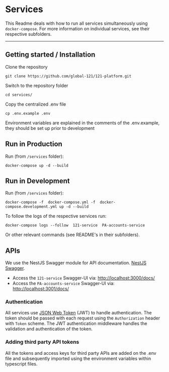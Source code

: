 # Services

This Readme deals with how to run all services simultaneously using `docker-compose`. For more information on individual services, see their respective subfolders.

---

## Getting started / Installation

Clone the repository

    git clone https://github.com/global-121/121-platform.git

Switch to the repository folder

    cd services/

Copy the centralized .env file

    cp .env.example .env

Environment variables are explained in the comments of the .env.example, they should be set up prior to development

## Run in Production

Run (from `/services` folder):

    docker-compose up -d --build

## Run in Development

Run (from `/services` folder):

    docker-compose -f  docker-compose.yml -f  docker-compose.development.yml up -d --build

To follow the logs of the respective services run:

    docker-compose logs --follow  121-service  PA-accounts-service

Or other relevant commands (see README's in their subfolders).


## APIs

We use the NestJS Swagger module for API documentation. [NestJS Swagger](https://github.com/nestjs/swagger).

- Access the `121-service` Swagger-UI via: <http://localhost:3000/docs/>
- Access the `PA-accounts-service` Swagger-UI via: <http://localhost:3001/docs/>

### Authentication

All services use [JSON Web Token](https://jwt.io/) (JWT) to handle authentication. The token should be passed with each request using the `Authorization` header with `Token` scheme. The JWT authentication middleware handles the validation and authentication of the token.

### Adding third party API tokens

All the tokens and access keys for third party APIs are added on the .env file and subsequently imported using the environment variables within typescript files.
